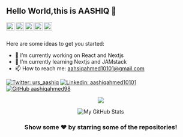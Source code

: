 ## Hello World,this is AASHIQ 👋

<a href="https://twitter.com/urs_aashiq">
  <img align="left" alt="Aashiq's Twitter" width="22px" src="https://cdn.jsdelivr.net/npm/simple-icons@v3/icons/twitter.svg" />
</a>
<a href="https://linkedin.com/in/aashiqahmed10101">
  <img align="left" alt="Aashiq's Linkdein" width="22px" src="https://cdn.jsdelivr.net/npm/simple-icons@v3/icons/linkedin.svg" />
</a>
<a href="https://github.com/aashiqahmed98">
  <img align="left" alt="Aashiq's Github" width="22px" src="https://cdn.jsdelivr.net/npm/simple-icons@v3/icons/github.svg" />
</a>
</a>
<a href="https://instagram.com/aashiq._.ahmed/">
  <img align="left" alt="Aashiq's Instagram" width="22px" src="https://cdn.jsdelivr.net/npm/simple-icons@v3/icons/instagram.svg" />
</a>
<a href="https://www.facebook.com/aashiqahmed10101/">
  <img align="left" alt="Aashiq's Facebook" width="22px" src="https://cdn.jsdelivr.net/npm/simple-icons@v3/icons/facebook.svg" />
</a>
<br/>
<br/>

<!--
**aashiqahmed98/aashiqahmed98** is a ✨ _special_ ✨ repository because its `README.md` (this file) appears on your GitHub profile.-->

Here are some ideas to get you started:

- 🔭 I’m currently working on React and Nextjs
- 🌱 I’m currently learning Nextjs and JAMstack
- 📫 How to reach me: aahsiqahmed10101@gmail.com 


[![Twitter: urs_aashiq](https://img.shields.io/twitter/follow/urs_aashiq?style=social)](https://twitter.com/urs_aashiq)
[![Linkedin: aashiqahmed10101](https://img.shields.io/badge/-aashiqahmed10101-blue?style=flat-square&logo=Linkedin&logoColor=white&link=https://www.linkedin.com/in/aashiqahmed10101/)](https://www.linkedin.com/in/aashiqahmed10101)
[![GitHub aashiqahmed98](https://img.shields.io/github/followers/aashiqahmed98?label=follow&style=social)](https://github.com/aashiqahmed98)

<div align="center">
<a href="https://github.com/aashiqahmed98">
  <img align="center" src="https://github-readme-stats.vercel.app/api/top-langs/?username=aashiqahmed98&theme=dark&hide_langs_below=1" />
</a>

![My GitHub Stats](https://github-readme-stats.vercel.app/api?username=aashiqahmed98&&show_icons=true&title_color=ffffff&icon_color=bb2acf&text_color=daf7dc&bg_color=151515)

</div>

<div align="center">

### Show some ❤️ by starring some of the repositories!

</div>


